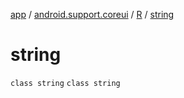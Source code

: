 [app](../../../index.md) / [android.support.coreui](../../index.md) / [R](../index.md) / [string](.)

# string

`class string`
`class string`